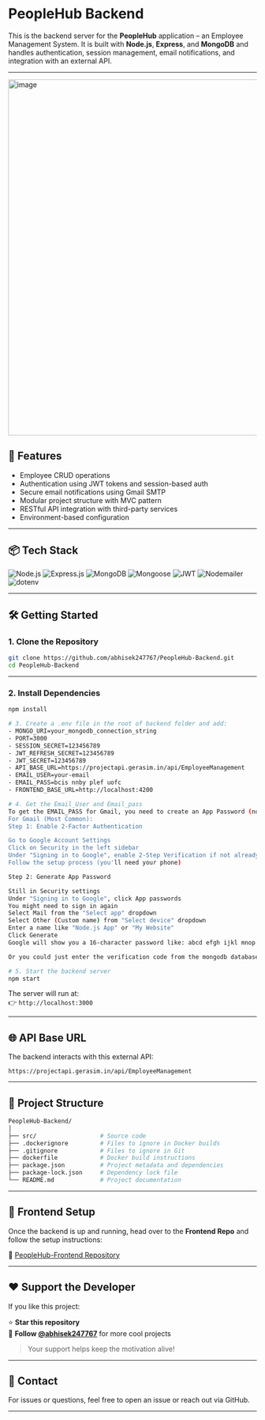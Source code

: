 # PeopleHub Backend

This is the backend server for the **PeopleHub** application – an Employee Management System. It is built with **Node.js**, **Express**, and **MongoDB** and handles authentication, session management, email notifications, and integration with an external API.

---

<img width="1280" height="720" alt="image" src="https://github.com/user-attachments/assets/b5a9e0f5-9ed3-4abc-a9e9-5b2004098924" />


## 🚀 Features

- Employee CRUD operations
- Authentication using JWT tokens and session-based auth
- Secure email notifications using Gmail SMTP
- Modular project structure with MVC pattern
- RESTful API integration with third-party services
- Environment-based configuration

---

## 📦 Tech Stack

![Node.js](https://img.shields.io/badge/Node.js-339933?style=for-the-badge&logo=node.js&logoColor=white)
![Express.js](https://img.shields.io/badge/Express.js-000000?style=for-the-badge&logo=express&logoColor=white)
![MongoDB](https://img.shields.io/badge/MongoDB-4EA94B?style=for-the-badge&logo=mongodb&logoColor=white)
![Mongoose](https://img.shields.io/badge/Mongoose-880000?style=for-the-badge&logo=mongoose&logoColor=white)
![JWT](https://img.shields.io/badge/JWT-000000?style=for-the-badge&logo=JSON%20web%20tokens&logoColor=white)
![Nodemailer](https://img.shields.io/badge/Nodemailer-yellow?style=for-the-badge&logo=gmail&logoColor=white)
![dotenv](https://img.shields.io/badge/dotenv-ECD53F?style=for-the-badge&logo=envato&logoColor=white)

---

## 🛠️ Getting Started

### 1. Clone the Repository

```bash
git clone https://github.com/abhisek247767/PeopleHub-Backend.git
cd PeopleHub-Backend
```

---

### 2. Install Dependencies

```bash
npm install

# 3. Create a .env file in the root of backend folder and add:
- MONGO_URI=your_mongodb_connection_string
- PORT=3000
- SESSION_SECRET=123456789
- JWT_REFRESH_SECRET=123456789
- JWT_SECRET=123456789
- API_BASE_URL=https://projectapi.gerasim.in/api/EmployeeManagement
- EMAIL_USER=your-email
- EMAIL_PASS=bcis nnby plef uofc
- FRONTEND_BASE_URL=http://localhost:4200

# 4. Get the Email_User and Email_pass
To get the EMAIL_PASS for Gmail, you need to create an App Password (not your regular Gmail password). Here's how:
For Gmail (Most Common):
Step 1: Enable 2-Factor Authentication

Go to Google Account Settings
Click on Security in the left sidebar
Under "Signing in to Google", enable 2-Step Verification if not already enabled
Follow the setup process (you'll need your phone)

Step 2: Generate App Password

Still in Security settings
Under "Signing in to Google", click App passwords
You might need to sign in again
Select Mail from the "Select app" dropdown
Select Other (Custom name) from "Select device" dropdown
Enter a name like "Node.js App" or "My Website"
Click Generate
Google will show you a 16-character password like: abcd efgh ijkl mnop

Or you could just enter the verification code from the mongodb database

# 5. Start the backend server
npm start
```

The server will run at:  
👉 `http://localhost:3000`

---

## 🌐 API Base URL

The backend interacts with this external API:

```
https://projectapi.gerasim.in/api/EmployeeManagement
```

---

## 📁 Project Structure

```bash
PeopleHub-Backend/
│
├── src/                  # Source code 
├── .dockerignore         # Files to ignore in Docker builds
├── .gitignore            # Files to ignore in Git
├── dockerfile            # Docker build instructions
├── package.json          # Project metadata and dependencies
├── package-lock.json     # Dependency lock file
└── README.md             # Project documentation
```

---

## 📲 Frontend Setup

Once the backend is up and running, head over to the **Frontend Repo** and follow the setup instructions:

🔗 [PeopleHub-Frontend Repository](https://github.com/abhisek247767/PeopleHub-Frontend)

---

## ❤️ Support the Developer

If you like this project:

⭐ **Star this repository**  
👤 **Follow [@abhisek247767](https://github.com/abhisek247767)** for more cool projects

> Your support helps keep the motivation alive!

---

## 📧 Contact

For issues or questions, feel free to open an issue or reach out via GitHub.

---
